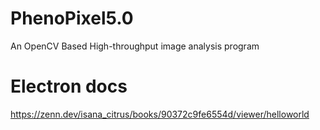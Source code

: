# PhenoPixel5.0
An OpenCV Based High-throughput image analysis program

# Electron docs 

https://zenn.dev/isana_citrus/books/90372c9fe6554d/viewer/helloworld